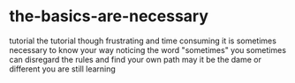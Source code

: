 # the-basics-are-necessary
tutorial
the tutorial 
though frustrating and time consuming
it is sometimes necessary to know your way
noticing the word "sometimes"
you sometimes can disregard the rules and find your own path 
may it be the dame or different
you are still learning
